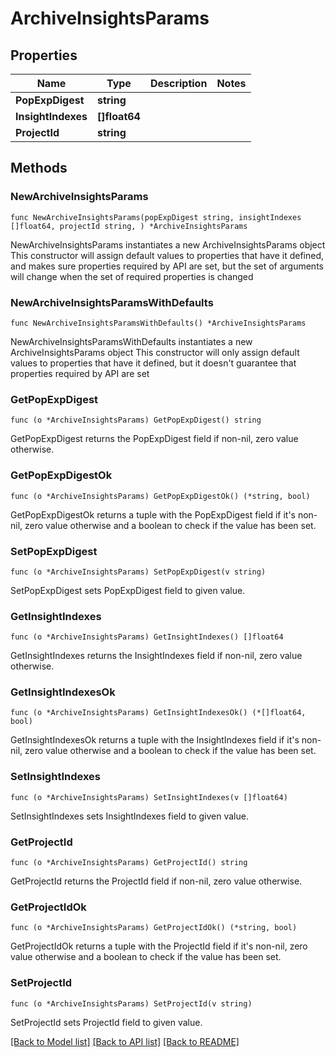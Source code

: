 # ArchiveInsightsParams

## Properties

Name | Type | Description | Notes
------------ | ------------- | ------------- | -------------
**PopExpDigest** | **string** |  | 
**InsightIndexes** | **[]float64** |  | 
**ProjectId** | **string** |  | 

## Methods

### NewArchiveInsightsParams

`func NewArchiveInsightsParams(popExpDigest string, insightIndexes []float64, projectId string, ) *ArchiveInsightsParams`

NewArchiveInsightsParams instantiates a new ArchiveInsightsParams object
This constructor will assign default values to properties that have it defined,
and makes sure properties required by API are set, but the set of arguments
will change when the set of required properties is changed

### NewArchiveInsightsParamsWithDefaults

`func NewArchiveInsightsParamsWithDefaults() *ArchiveInsightsParams`

NewArchiveInsightsParamsWithDefaults instantiates a new ArchiveInsightsParams object
This constructor will only assign default values to properties that have it defined,
but it doesn't guarantee that properties required by API are set

### GetPopExpDigest

`func (o *ArchiveInsightsParams) GetPopExpDigest() string`

GetPopExpDigest returns the PopExpDigest field if non-nil, zero value otherwise.

### GetPopExpDigestOk

`func (o *ArchiveInsightsParams) GetPopExpDigestOk() (*string, bool)`

GetPopExpDigestOk returns a tuple with the PopExpDigest field if it's non-nil, zero value otherwise
and a boolean to check if the value has been set.

### SetPopExpDigest

`func (o *ArchiveInsightsParams) SetPopExpDigest(v string)`

SetPopExpDigest sets PopExpDigest field to given value.


### GetInsightIndexes

`func (o *ArchiveInsightsParams) GetInsightIndexes() []float64`

GetInsightIndexes returns the InsightIndexes field if non-nil, zero value otherwise.

### GetInsightIndexesOk

`func (o *ArchiveInsightsParams) GetInsightIndexesOk() (*[]float64, bool)`

GetInsightIndexesOk returns a tuple with the InsightIndexes field if it's non-nil, zero value otherwise
and a boolean to check if the value has been set.

### SetInsightIndexes

`func (o *ArchiveInsightsParams) SetInsightIndexes(v []float64)`

SetInsightIndexes sets InsightIndexes field to given value.


### GetProjectId

`func (o *ArchiveInsightsParams) GetProjectId() string`

GetProjectId returns the ProjectId field if non-nil, zero value otherwise.

### GetProjectIdOk

`func (o *ArchiveInsightsParams) GetProjectIdOk() (*string, bool)`

GetProjectIdOk returns a tuple with the ProjectId field if it's non-nil, zero value otherwise
and a boolean to check if the value has been set.

### SetProjectId

`func (o *ArchiveInsightsParams) SetProjectId(v string)`

SetProjectId sets ProjectId field to given value.



[[Back to Model list]](../README.md#documentation-for-models) [[Back to API list]](../README.md#documentation-for-api-endpoints) [[Back to README]](../README.md)


